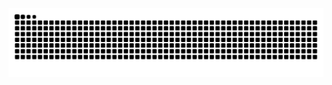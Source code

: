 <picture>
  <source media="(prefers-color-scheme: dark)" srcset="https://raw.githubusercontent.com/eman-cickusic/eman-cickusic/output/github-snake-dark.svg">
  <source media="(prefers-color-scheme: light)" srcset="https://raw.githubusercontent.com/eman-cickusic/eman-cickusic/output/github-snake.svg">
  <img alt="github snake animation" src="https://raw.githubusercontent.com/eman-cickusic/eman-cickusic/output/github-snake.svg">
</picture>
